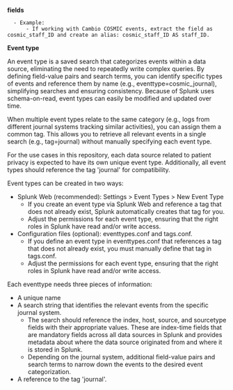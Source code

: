 
**fields**

      - Example:
          - If working with Cambio COSMIC events, extract the field as cosmic_staff_ID and create an alias: cosmic_staff_ID AS staff_ID.


**Event type**

An event type is a saved search that categorizes events within a data source, eliminating the need to repeatedly write complex queries. By defining field-value pairs and search terms, you can identify specific types of events and reference them by name (e.g., eventtype=cosmic_journal), simplifying searches and ensuring consistency. Because of Splunk uses schema-on-read, event types can easily be modified and updated over time.

When multiple event types relate to the same category (e.g., logs from different journal systems tracking similar activities), you can assign them a common tag. This allows you to retrieve all relevant events in a single search (e.g., tag=journal) without manually specifying each event type.

For the use cases in this repository, each data source related to patient privacy is expected to have its own unique event type. Additionally, all event types should reference the tag 'journal' for compatibility.  

Event types can be created in two ways:
- Splunk Web (recommended): Settings > Event Types > New Event Type
  - If you create an event type via Splunk Web and reference a tag that does not already exist, Splunk automatically creates that tag for you.
  - Adjust the permissions for each event type, ensuring that the right roles in Splunk have read and/or write access.
- Configuration files (optional): eventtypes.conf and tags.conf.
  - If you define an event type in eventtypes.conf that references a tag that does not already exist, you must manually define that tag in tags.conf.
  - Adjust the permissions for each event type, ensuring that the right roles in Splunk have read and/or write access.
        
Each eventtype needs three pieces of information:
- A unique name
- A search string that identifies the relevant events from the specific journal system.
    - The search should reference the index, host, source, and sourcetype fields with their appropriate values. These are index-time fields that are  mandatory fields across all data sources in Splunk and provides metadata about where the data source originated from and where it is stored in Splunk.
    - Depending on the journal system, additional field-value pairs and search terms to narrow down the events to the desired event categorization.
- A reference to the tag 'journal'.


